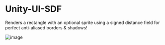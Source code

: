 # Unity-UI-SDF

Renders a rectangle with an optional sprite using a signed distance field for perfect anti-aliased borders & shadows!

![image](https://user-images.githubusercontent.com/4602596/133059677-f2039341-b42c-4d41-85de-aa363924d75e.png)

